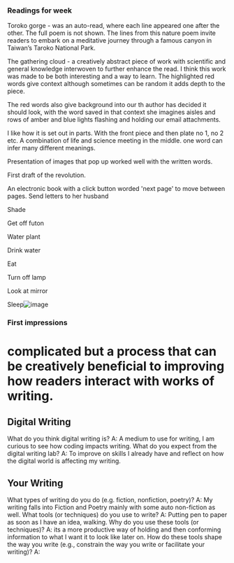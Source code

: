 
### Readings for week 

Toroko gorge - was an auto-read, where each line appeared one after the other. The full poem is not shown.
The lines from this nature poem invite readers to embark on a meditative journey through a famous canyon in Taiwan’s Taroko National Park.

The gathering cloud - a creatively abstract piece of work with scientific and general knowledge interwoven to further enhance the read. I think this work was made to be both interesting and a way to learn. The highlighted red words give context although sometimes can be random it adds depth to the piece. 

The red words also give background into our th author has decided it should look, with the word saved in that context she imagines aisles and rows of amber and blue lights flashing and holding our email attachments. 

I like how it is set out in parts. With the front piece and then plate no 1, no 2 etc.
A combination of life and science meeting in the middle. 
one word can infer many different meanings.

Presentation of images that pop up worked well with the written words.


First draft of the revolution. 

An electronic book with a click button worded 'next page' to move between pages. 
Send letters to her husband 

Shade

Get off futon 

Water plant 

Drink water

Eat

Turn off lamp

Look at mirror

Sleep![image](https://github.com/user-attachments/assets/3208208d-8df9-40cd-807c-7e91e5aa5787)


### First impressions
# complicated but a process that can be creatively beneficial to improving how readers interact with works of writing.  

## Digital Writing 

What do you think digital writing is?
A: A medium to use for writing, I am curious to see how coding impacts writing.
What do you expect from the digital writing lab?
A: To improve on skills I already have and reflect on how the digital world is affecting my writing.

## Your Writing

What types of writing do you do (e.g. fiction, nonfiction, poetry)?
A: My writing falls into Fiction and Poetry mainly with some auto non-fiction as well. 
What tools (or techniques) do you use to write?
A: Putting pen to paper as soon as I have an idea, walking.
Why do you use these tools (or techniques)?
A: its a more productive way of holding and then conforming information to what I want it to look like later on.
How do these tools shape the way you write (e.g., constrain the way you write or facilitate your writing)?
A:  

